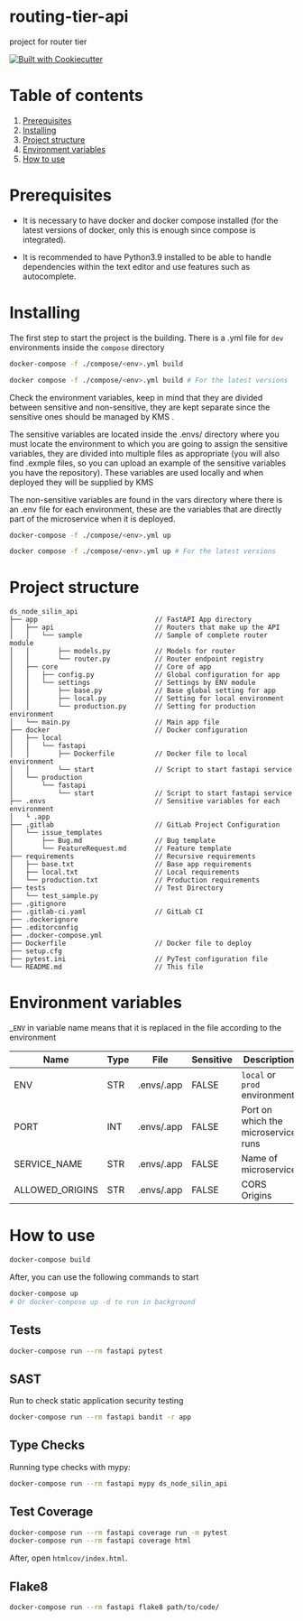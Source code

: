 # routing-tier-api

project for router tier

[![Built with Cookiecutter](https://img.shields.io/badge/build%20with-Silin%20DS%20Cookiecutter%20FastAPI-purple)](https://gitlab.com/silin-project/data-science/project-templates/ds-fastapi-microservice-template/)


# Table of contents
1. [Prerequisites](#prerequisites)
2. [Installing](#installing)
3. [Project structure](#structure)
4. [Environment variables](#environment)
5. [How to use](#howto)

# Prerequisites <a name="prerequisites"></a>

- It is necessary to have docker and docker compose installed (for the latest versions of docker, only this is enough since compose is integrated).

- It is recommended to have Python3.9 installed to be able to handle dependencies within the text editor and use features such as autocomplete.

# Installing <a name="installing"></a>
The first step to start the project is the building. There is a .yml file for `dev` environments inside the `compose` directory

```bash
docker-compose -f ./compose/<env>.yml build
```
```bash
docker compose -f ./compose/<env>.yml build # For the latest versions
```

Check the environment variables, keep in mind that they are divided between sensitive and non-sensitive, they are kept separate since the sensitive ones should be managed by KMS .

The sensitive variables are located inside the .envs/ directory where you must locate the environment to which you are going to assign the sensitive variables, they are divided into multiple files as appropriate (you will also find .exmple files, so you can upload an example of the sensitive variables you have the repository). These variables are used locally and when deployed they will be supplied by KMS

The non-sensitive variables are found in the vars directory where there is an .env file for each environment, these are the variables that are directly part of the microservice when it is deployed.

```bash
docker-compose -f ./compose/<env>.yml up
```
```bash
docker compose -f ./compose/<env>.yml up # For the latest versions
```

# Project structure <a name="structure"></a>
```
ds_node_silin_api
├── app                             // FastAPI App directory
│   ├── api                         // Routers that make up the API
│   │   └── sample                  // Sample of complete router module
│   │       ├── models.py           // Models for router
│   │       └── router.py           // Router endpoint registry
│   ├── core                        // Core of app
│   │   ├── config.py               // Global configuration for app
│   │   └── settings                // Settings by ENV module
│   │       ├── base.py             // Base global setting for app
│   │       ├── local.py            // Setting for local environment
│   │       └── production.py       // Setting for production environment
│   └── main.py                     // Main app file
├── docker                          // Docker configuration
│   ├── local
│   │   └── fastapi
│   │       ├── Dockerfile          // Docker file to local environment
│   │       └── start               // Script to start fastapi service
│   └── production
│       └── fastapi
│           └── start               // Script to start fastapi service
├── .envs                           // Sensitive variables for each environment
│   └ .app
├── .gitlab                         // GitLab Project Configuration
│   └── issue_templates
│       ├── Bug.md                  // Bug template
│       └── FeatureRequest.md       // Feature template
├── requirements                    // Recursive requirements
│   ├── base.txt                    // Base app requirements
│   ├── local.txt                   // Local requirements
│   └── production.txt              // Production requirements
├── tests                           // Test Directory
│   └── test_sample.py
├── .gitignore
├── .gitlab-ci.yaml                 // GitLab CI
├── .dockerignore
├── .editorconfig
├── .docker-compose.yml
├── Dockerfile                      // Docker file to deploy
├── setup.cfg
├── pytest.ini                      // PyTest configuration file
└── README.md                       // This file
```

# Environment variables <a name="environment"></a>
_`ENV` in variable name means that it is replaced in the file according to the environment

|Name|Type|File|Sensitive|Description|
|----|----|----|---------|-----------|
|ENV|STR|.envs/.app|FALSE|`local` or `prod` environment|
|PORT|INT|.envs/.app|FALSE|Port on which the microservice runs|
|SERVICE_NAME|STR|.envs/.app|FALSE|Name of microservice|
|ALLOWED_ORIGINS|STR|.envs/.app|FALSE|CORS Origins|

# How to use <a name="howto"></a>

```bash
docker-compose build
```
After, you can use the following commands to start
```bash
docker-compose up
# Or docker-compose up -d to run in background
```
## Tests
```bash
docker-compose run --rm fastapi pytest
```

## SAST
Run to check static application security testing
```bash
docker-compose run --rm fastapi bandit -r app
```

## Type Checks

Running type checks with mypy:

```bash
docker-compose run --rm fastapi mypy ds_node_silin_api
```

## Test Coverage
```bash
docker-compose run --rm fastapi coverage run -m pytest
docker-compose run --rm fastapi coverage html
```
After, open `htmlcov/index.html`.

## Flake8
```bash
docker-compose run --rm fastapi flake8 path/to/code/
```
